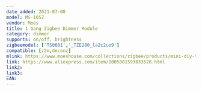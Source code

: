```yaml
---
date_added: 2021-07-08
model: MS-105Z
vendor: Moes
title: 1 Gang Zigbee Dimmer Module 
category: dimmer
supports: on/off, brightness
zigbeemodel: ['TS0601','_TZE200_la2c2uo9']
compatible: [z2m,deconz]
mlink: https://www.moeshouse.com/collections/zigbee/products/mini-diy-tuya-zigbee-3-0-smart-dimmer-switch-relay-module-tuya-zigbee3-0-hub-required-smart-life-tuya-app-works-with-alexa-google-home-voice-control-1-2-way-1-gang
link: https://www.aliexpress.com/item/1005001593033528.html
link2: 
link3: 
EAN: 
---
```

